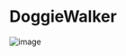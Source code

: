 # DoggieWalker
![image](https://user-images.githubusercontent.com/33320326/48985491-b9932880-f110-11e8-8077-e06dfdd2eb4d.JPG)
